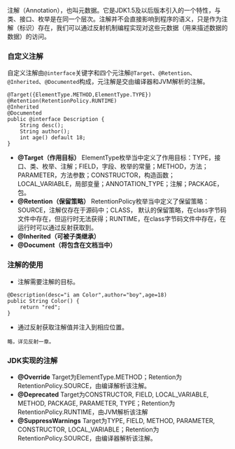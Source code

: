 注解（Annotation），也叫元数据。它是JDK1.5及以后版本引入的一个特性，与类、接口、枚举是在同一个层次。注解并不会直接影响到程序的语义，只是作为注解（标识）存在，我们可以通过反射机制编程实现对这些元数据（用来描述数据的数据）的访问。

### 自定义注解

自定义注解由`@interface`关键字和四个元注解`@Target`、`@Retention`、`@Inherited`、`@Documented`构成，元注解是交由编译器和JVM解析的注解。

```
@Target({ElementType.METHOD,ElementType.TYPE})
@Retention(RetentionPolicy.RUNTIME)
@Inherited
@Documented
public @interface Description {
    String desc();
    String author();
    int age() default 18;
}
```

* **@Target（作用目标）**   ElementType枚举当中定义了作用目标：TYPE，接口、类、枚举、注解；FIELD，字段、枚举的常量；METHOD，方法；PARAMETER，方法参数；CONSTRUCTOR，构造函数；LOCAL\_VARIABLE，局部变量；ANNOTATION\_TYPE；注解；PACKAGE，包。
* **@Retention（保留策略）**   RetentionPolicy枚举当中定义了保留策略：SOURCE，注解仅存在于源码中；CLASS， 默认的保留策略，在class字节码文件中存在，但运行时无法获得；RUNTIME，在class字节码文件中存在，在运行时可以通过反射获取到。
* **@Inherited（可被子类继承）**
* **@Document（将包含在文档当中）**

### 注解的使用

* 注解需要注解的目标。

```
@Description(desc="i am Color",author="boy",age=18)
public String Color() {
    return "red";
}
```

* 通过反射获取注解值并注入到相应位置。

```
略，详见反射一章。
```

### JDK实现的注解

* **@Override**   Target为ElementType.METHOD；Retention为RetentionPolicy.SOURCE，由编译解析该注解。
* **@Deprecated**   Target为CONSTRUCTOR, FIELD, LOCAL\_VARIABLE, METHOD, PACKAGE, PARAMETER, TYPE；Retention为RetentionPolicy.RUNTIME，由JVM解析该注解
* **@SuppressWarnings**   Target为TYPE, FIELD, METHOD, PARAMETER, CONSTRUCTOR, LOCAL\_VARIABLE；Retention为RetentionPolicy.SOURCE，由编译器解析该注解。



